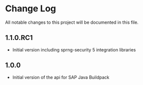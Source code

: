 # Change Log 

All notable changes to this project will be documented in this file.

## 1.1.0.RC1

* Initial version including sprng-security 5 integration libraries


## 1.0.0

* Initial version of the api for SAP Java Buildpack

